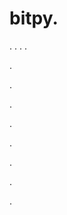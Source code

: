 # bitpy.
.
.
.
.












.






















































.
























.



























.

















































































.































































.































































































.















.































